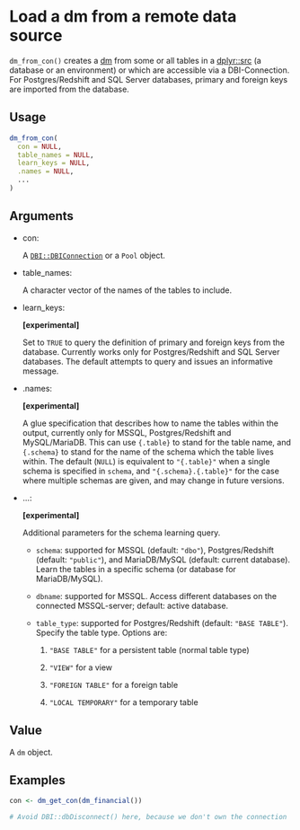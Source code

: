 # Load a dm from a remote data source

`dm_from_con()` creates a
[dm](https://dm.cynkra.com/dev/reference/dm.md) from some or all tables
in a [dplyr::src](https://dplyr.tidyverse.org/reference/src.html) (a
database or an environment) or which are accessible via a
DBI-Connection. For Postgres/Redshift and SQL Server databases, primary
and foreign keys are imported from the database.

## Usage

``` r
dm_from_con(
  con = NULL,
  table_names = NULL,
  learn_keys = NULL,
  .names = NULL,
  ...
)
```

## Arguments

- con:

  A
  [`DBI::DBIConnection`](https://dbi.r-dbi.org/reference/DBIConnection-class.html)
  or a `Pool` object.

- table_names:

  A character vector of the names of the tables to include.

- learn_keys:

  **\[experimental\]**

  Set to `TRUE` to query the definition of primary and foreign keys from
  the database. Currently works only for Postgres/Redshift and SQL
  Server databases. The default attempts to query and issues an
  informative message.

- .names:

  **\[experimental\]**

  A glue specification that describes how to name the tables within the
  output, currently only for MSSQL, Postgres/Redshift and MySQL/MariaDB.
  This can use `{.table}` to stand for the table name, and `{.schema}`
  to stand for the name of the schema which the table lives within. The
  default (`NULL`) is equivalent to `"{.table}"` when a single schema is
  specified in `schema`, and `"{.schema}.{.table}"` for the case where
  multiple schemas are given, and may change in future versions.

- ...:

  **\[experimental\]**

  Additional parameters for the schema learning query.

  - `schema`: supported for MSSQL (default: `"dbo"`), Postgres/Redshift
    (default: `"public"`), and MariaDB/MySQL (default: current
    database). Learn the tables in a specific schema (or database for
    MariaDB/MySQL).

  - `dbname`: supported for MSSQL. Access different databases on the
    connected MSSQL-server; default: active database.

  - `table_type`: supported for Postgres/Redshift (default:
    `"BASE TABLE"`). Specify the table type. Options are:

    1.  `"BASE TABLE"` for a persistent table (normal table type)

    2.  `"VIEW"` for a view

    3.  `"FOREIGN TABLE"` for a foreign table

    4.  `"LOCAL TEMPORARY"` for a temporary table

## Value

A `dm` object.

## Examples

``` r
con <- dm_get_con(dm_financial())

# Avoid DBI::dbDisconnect() here, because we don't own the connection
```
